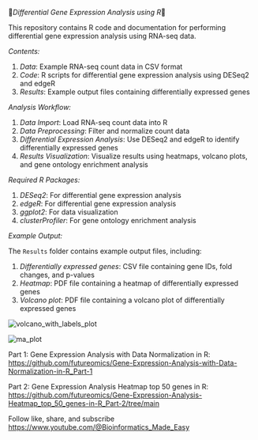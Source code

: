 
🧬*Differential Gene Expression Analysis using R*🧬

This repository contains R code and documentation for performing differential gene expression analysis using RNA-seq data.

*Contents:*

1. *Data*: Example RNA-seq count data in CSV format
2. *Code*: R scripts for differential gene expression analysis using DESeq2 and edgeR
3. *Results*: Example output files containing differentially expressed genes

*Analysis Workflow:*

1. *Data Import*: Load RNA-seq count data into R
2. *Data Preprocessing*: Filter and normalize count data
3. *Differential Expression Analysis*: Use DESeq2 and edgeR to identify differentially expressed genes
4. *Results Visualization*: Visualize results using heatmaps, volcano plots, and gene ontology enrichment analysis

*Required R Packages:*

1. *DESeq2*: For differential gene expression analysis
2. *edgeR*: For differential gene expression analysis
3. *ggplot2*: For data visualization
4. *clusterProfiler*: For gene ontology enrichment analysis


*Example Output:*

The `Results` folder contains example output files, including:

1. *Differentially expressed genes*: CSV file containing gene IDs, fold changes, and p-values
2. *Heatmap*: PDF file containing a heatmap of differentially expressed genes
3. *Volcano plot*: PDF file containing a volcano plot of differentially expressed genes


![volcano_with_labels_plot](https://github.com/user-attachments/assets/9077f4d3-9d80-45d4-8c5c-142d119397a0)


![ma_plot](https://github.com/user-attachments/assets/d708fcc4-4fbc-409a-9f78-7683d1dbffe9)


Part 1: Gene Expression Analysis with Data Normalization in R: https://github.com/futureomics/Gene-Expression-Analysis-with-Data-Normalization-in-R_Part-1

Part 2: Gene Expression Analysis Heatmap top 50 genes in R: https://github.com/futureomics/Gene-Expression-Analysis-Heatmap_top_50_genes-in-R_Part-2/tree/main 


Follow like, share, and subscribe https://www.youtube.com/@Bioinformatics_Made_Easy


